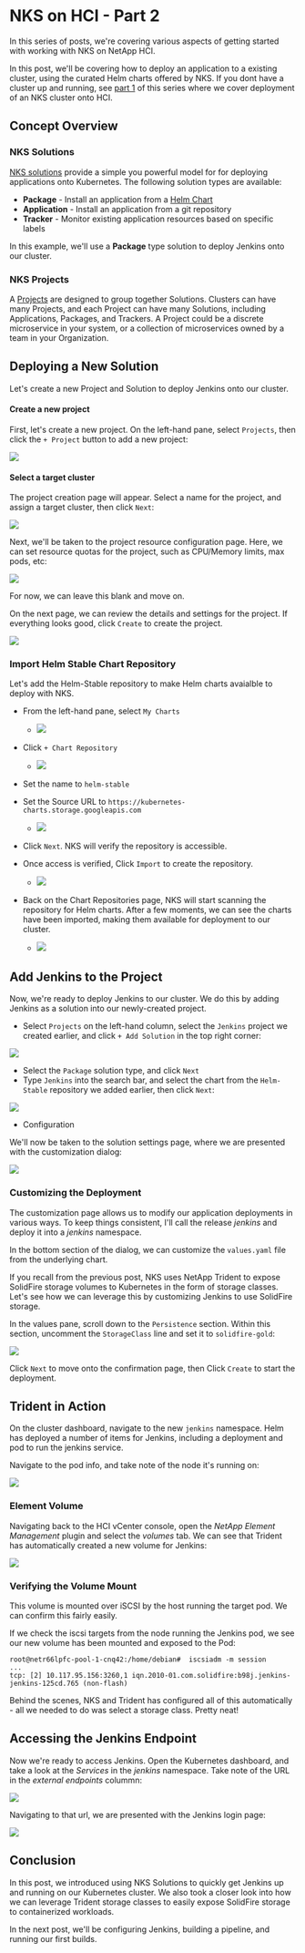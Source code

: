 # NKS on HCI - Part 2

In this series of posts, we're covering various aspects of getting started with working with NKS on NetApp HCI. 

In this post, we'll be covering how to deploy an application to a existing cluster, using the curated Helm charts offered by NKS. If you dont have a cluster up and running, see [part 1](../part1_deployment/) of this series where we cover deployment of an NKS cluster onto HCI.

## Concept Overview


### NKS Solutions

 [NKS solutions](https://docs.netapp.com/us-en/kubernetes-service/solutions-intro.html) provide a simple you powerful model for for deploying applications onto Kubernetes. The following solution types are available:
- **Package** - Install an application from a [Helm Chart](https://github.com/helm/helm)
- **Application** - Install an application from a git repository
- **Tracker** - Monitor existing application resources based on specific labels

In this example, we'll use a **Package** type solution to deploy Jenkins onto our cluster.

### NKS Projects

A [Projects](https://docs.netapp.com/us-en/kubernetes-service/projects-intro.html) are designed to group together Solutions.  Clusters can have many Projects, and each Project can have many Solutions, including Applications, Packages, and Trackers. A Project could be a discrete microservice in your system, or a collection of microservices owned by a team in your Organization.

## Deploying a New Solution

Let's create a new Project and Solution to deploy Jenkins onto our cluster.

#### Create a new project

First, let's create a new project. On the left-hand pane, select `Projects`, then click the `+ Project` button to add a new project:

![](images/sidepane_v2.png)

#### Select a target cluster

The project creation page will appear. Select a name for the project, and assign a target cluster, then click `Next`:

![](images/project1_v2.png)

Next, we'll be taken to the project resource configuration page. Here, we can  set resource quotas for the project, such as CPU/Memory limits, max pods, etc:

![](images/project_configure_v2.png)


For now, we can leave this blank and move on.

On the next page, we can review the details and settings for the project. If everything looks good, click `Create` to create the project.

![](images/project_review_v2.png)


### Import Helm Stable Chart Repository

Let's add the Helm-Stable repository to make Helm charts avaialble to deploy with NKS.

* From the left-hand pane, select `My Charts`
    * ![](images/add_chart_1.png)

* Click `+ Chart Repository`
    * ![](images/add_chart_2.png)

* Set the name to `helm-stable`

* Set the Source URL to `https://kubernetes-charts.storage.googleapis.com`
    * ![](images/add_chart_3.png)

* Click `Next`. NKS will verify the repository is accessible. 
* Once access is verified, Click `Import` to create the repository.
    * ![](images/add_chart_4.png)

* Back on the Chart Repositories page, NKS will start scanning the repository for Helm charts. After a few moments, we can see the charts have been imported, making them available for deployment to our cluster.
    * ![](images/add_chart_5.png)


## Add Jenkins to the Project

Now, we're ready to deploy Jenkins to our cluster. We do this by adding Jenkins as a solution into our newly-created project. 

* Select `Projects` on the left-hand column, select the `Jenkins` project we created earlier, and click `+ Add Solution` in the top right corner:

![](images/add_solution.png)


* Select the `Package` solution type, and click `Next`
* Type `Jenkins` into the search bar, and select the chart from the `Helm-Stable` repository we added earlier, then click `Next`:

![](images/add_jenkins_1.png)

* Configuration


We'll now be taken to the solution settings page, where we are presented with the customization dialog:

![](images/jenkins_config.png)

### Customizing the Deployment

The customization page allows us to modify our application deployments in various ways. To keep things consistent, I'll call the release *jenkins* and deploy it into a *jenkins* namespace. 

In the bottom section of the dialog, we can customize the  `values.yaml` file from the underlying chart.
 
If you recall from the previous post, NKS uses NetApp Trident to expose SolidFire storage volumes to Kubernetes in the form of storage classes. Let's see how we can leverage this by customizing Jenkins to use SolidFire storage.


In the values pane, scroll down to the `Persistence` section. Within this section, uncomment the `StorageClass` line and set it to `solidfire-gold`:

![](images/jenkins_config_2.png)

Click `Next` to move onto the confirmation page, then Click `Create` to start the deployment.


## Trident in Action

On the cluster dashboard, navigate to the new `jenkins` namespace. Helm has deployed a number of items for Jenkins, including a deployment and pod to run the jenkins service.

Navigate to the pod info, and take note of the node it's running on:

![](images/jenkins_pod_info.png)

### Element Volume

Navigating back to the HCI vCenter console, open the *NetApp Element Management* plugin and select the *volumes* tab. We can see that Trident has automatically created a new volume for Jenkins:

![](images/trident_volume.png)

### Verifying the Volume Mount

This volume is mounted over iSCSI by the host running the target pod. We can confirm this fairly easily.

If we check the iscsi targets from the node running the Jenkins pod, we see our new volume has been mounted and exposed to the Pod:
```
root@netr66lpfc-pool-1-cnq42:/home/debian#  iscsiadm -m session
...
tcp: [2] 10.117.95.156:3260,1 iqn.2010-01.com.solidfire:b98j.jenkins-jenkins-125cd.765 (non-flash)
```

Behind the scenes, NKS and Trident has configured all of this automatically - all we needed to do was select a storage class. Pretty neat!

## Accessing the Jenkins Endpoint

Now we're ready to access Jenkins. Open the Kubernetes dashboard, and take a look at the *Services* in the *jenkins* namespace. Take note of the URL in the *external endpoints* colummn:

![](images/jenkins_svc.png)

Navigating to that url, we are presented with the Jenkins login page:

![](images/jenkins_login.png)

## Conclusion

In this post, we introduced using NKS Solutions to quickly get Jenkins up and running on our Kubernetes cluster. We also took a closer look into how we can leverage Trident storage classes to easily expose SolidFire storage to containerized workloads.

In the next post, we'll be configuring Jenkins, building a pipeline, and running our first builds.

